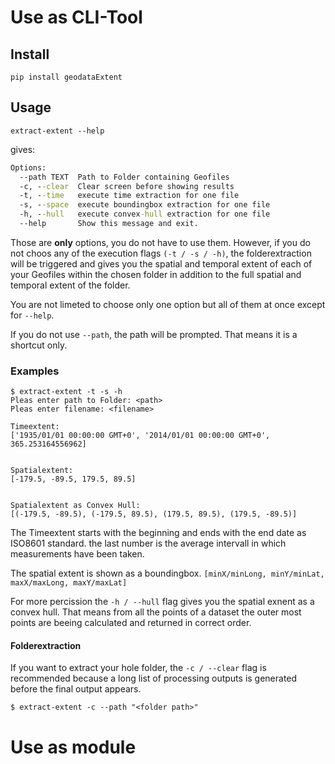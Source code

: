 # Use as CLI-Tool

## Install

```shell
pip install geodataExtent
```
## Usage

```shell
extract-extent --help
```
gives:
```bat
Options:
  --path TEXT  Path to Folder containing Geofiles
  -c, --clear  Clear screen before showing results
  -t, --time   execute time extraction for one file
  -s, --space  execute boundingbox extraction for one file
  -h, --hull   execute convex-hull extraction for one file
  --help       Show this message and exit.
```
Those are **only** options, you do not have to use them. However, if you do not choos any of the execution flags `(-t / -s / -h)`, the folderextraction will be triggered and gives you the spatial and temporal extent of each of your Geofiles within the chosen folder in addition to the full spatial and temporal extent of the folder.

You are not limeted to choose only one option but all of them at once except for `--help`.

If you do not use `--path`, the path will be prompted. That means it is a shortcut only.

### Examples

```
$ extract-extent -t -s -h
Pleas enter path to Folder: <path>
Pleas enter filename: <filename>

Timeextent:
['1935/01/01 00:00:00 GMT+0', '2014/01/01 00:00:00 GMT+0', 365.253164556962]


Spatialextent:
[-179.5, -89.5, 179.5, 89.5]


Spatialextent as Convex Hull:
[(-179.5, -89.5), (-179.5, 89.5), (179.5, 89.5), (179.5, -89.5)]
```

The Timeextent starts with the beginning and ends with the end date as ISO8601 standard. the last number is the average intervall in which measurements have been taken.

The spatial extent is shown as a boundingbox. `[minX/minLong, minY/minLat, maxX/maxLong, maxY/maxLat]`

For more percission the `-h / --hull` flag gives you the spatial exnent as a convex hull. That means from all the points of a dataset the outer most points are beeing calculated and returned in correct order.

#### Folderextraction

If you want to extract your hole folder, the `-c / --clear` flag is recommended because a long list of processing outputs is generated before the final output appears.
```
$ extract-extent -c --path "<folder path>"
```

# Use as module

